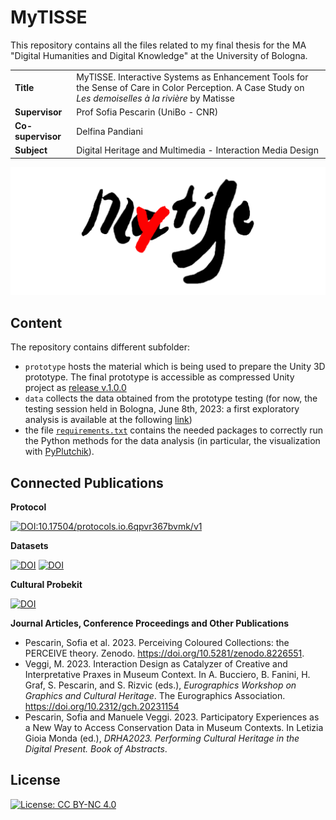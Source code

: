 # MyTISSE 

This repository contains all the files related to my final thesis for the MA "Digital Humanities and Digital Knowledge" at the University of Bologna. 

<table>
<tr>
    <td><b>Title</b></td>
    <td>MyTISSE. Interactive Systems as Enhancement Tools for the Sense of Care in Color Perception. A Case Study on <i>Les demoiselles à la rivière</i> by Matisse</td>
</tr>
<tr>
    <td><b>Supervisor</b></td>
    <td>Prof Sofia Pescarin (UniBo - CNR)</td>
</tr>
<tr>
    <td><b>Co-supervisor</b></td>
    <td>Delfina Pandiani</td>
</tr>
<tr>
    <td><b>Subject</b></td>
    <td>Digital Heritage and Multimedia - Interaction Media Design</td>
</tr>
</table>

<img src="prototype/mytisse_logo.png">

## Content

The repository contains different subfolder:
- `prototype` hosts the material which is being used to prepare the Unity 3D prototype. The final prototype is accessible as compressed Unity project as [release v.1.0.0](https://github.com/ManueleVeggi/mytisse/releases/tag/v.1.0.1)
- `data` collects the data obtained from the prototype testing (for now, the testing session held in Bologna, June 8th, 2023: a first exploratory analysis is available at the following [link](https://nbviewer.org/github/ManueleVeggi/mytisse/blob/main/testing_sessions/230608_unibo/exploratory_analysis.ipynb))
- the file [`requirements.txt`](https://github.com/ManueleVeggi/mytisse/blob/main/requirements.txt) contains the needed packages to correctly run the Python methods for the data analysis (in particular, the visualization with [PyPlutchik](https://github.com/alfonsosemeraro/pyplutchik)).
 
## Connected Publications

**Protocol**

[![DOI:10.17504/protocols.io.6qpvr367bvmk/v1](http://img.shields.io/badge/DOI-10.17504/protocols.io.6qpvr367bvmk/v1-B31B1B.svg)](https://www.protocols.io/view/a-first-experimental-protocol-on-creative-engageme-6qpvr367bvmk/v1)

**Datasets**

[![DOI](https://zenodo.org/badge/DOI/10.5281/zenodo.8190389.svg)](https://doi.org/10.5281/zenodo.8190389)
[![DOI](https://zenodo.org/badge/DOI/10.5281/zenodo.8027737.svg)](https://doi.org/10.5281/zenodo.8027737)

**Cultural Probekit**

[![DOI](https://zenodo.org/badge/DOI/10.5281/zenodo.8285611.svg)](https://doi.org/10.5281/zenodo.8285611)

**Journal Articles, Conference Proceedings and Other Publications**

- Pescarin, Sofia et al. 2023. Perceiving Coloured Collections: the PERCEIVE theory. Zenodo. https://doi.org/10.5281/zenodo.8226551.
- Veggi, M. 2023. Interaction Design as Catalyzer of Creative and Interpretative Praxes in Museum Context. In A. Bucciero, B. Fanini, H. Graf, S. Pescarin, and S. Rizvic (eds.), <i>Eurographics Workshop on Graphics and Cultural Heritage</i>. The Eurographics Association. https://doi.org/10.2312/gch.20231154 
- Pescarin, Sofia and Manuele Veggi. 2023. Participatory Experiences as a New Way to Access Conservation Data in Museum Contexts. In Letizia Gioia Monda (ed.), <i>DRHA2023. Performing Cultural Heritage in the Digital Present. Book of Abstracts</i>.

## License

[![License: CC BY-NC 4.0](https://img.shields.io/badge/License-CC_BY--NC_4.0-lightgrey.svg)](https://creativecommons.org/licenses/by-nc/4.0/)
